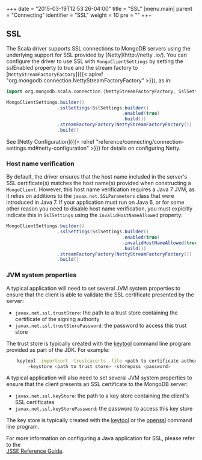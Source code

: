 +++
date = "2015-03-19T12:53:26-04:00"
title = "SSL"
[menu.main]
  parent = "Connecting"
  identifier = "SSL"
  weight = 10
  pre = "<i class='fa'></i>"
+++

## SSL

The Scala driver supports SSL connections to MongoDB servers using the underlying support for SSL provided by
[Netty](http://netty .io/). You can configure the driver to use SSL with `MongoClientSettings` by setting the sslEnabled property to true 
and the stream factory to [`NettyStreamFactoryFactory`]({{< apiref "org.mongodb.connection.NettyStreamFactoryFactory" >}}), as in:

```scala
import org.mongodb.scala.connection.{NettyStreamFactoryFactory, SslSettings}

MongoClientSettings.builder()
                   .sslSettings(SslSettings.builder()
                                           .enabled(true)
                                           .build())   
                   .streamFactoryFactory(NettyStreamFactoryFactory())
                   .build()
```

See [Netty Configuration]({{< relref "reference/connecting/connection-settings.md#netty-configuration" >}}) for details on 
configuring Netty.

### Host name verification

By default, the driver ensures that the host name included in the server's SSL certificate(s) matches the host name(s) provided when 
constructing a `MongoClient`.  However, this host name verification requires a Java 7 JVM, as it relies on additions to the 
`javax.net.SSLParameters` class that were introduced in Java 7.  If your application must run on Java 6, or for some other reason you need
 to disable host name verification, you must expicitly indicate this in `SslSettings` using the `invalidHostNameAllowed` property:
   
```scala
MongoClientSettings.builder()
                   .sslSettings(SslSettings.builder()
                                           .enabled(true)                 
                                           .invalidHostNameAllowed(true)  
                                           .build())                      
                   .streamFactoryFactory(NettyStreamFactoryFactory())
                   .build()
``` 

### JVM system properties

A typical application will need to set several JVM system properties to ensure that the client is able to validate the SSL certificate 
presented by the server:

- `javax.net.ssl.trustStore`: the path to a trust store containing the certificate of the signing authority
- `javax.net.ssl.trustStorePassword`: the password to access this trust store 

The trust store is typically created with the [keytool](http://docs.oracle.com/javase/8/docs/technotes/tools/unix/keytool.html) 
command line program provided as part of the JDK.  For example:

```bash
    keytool -importcert -trustcacerts -file <path to certificate authority file> 
        -keystore <path to trust store> -storepass <password>
```

A typical application will also need to set several JVM system properties to ensure that the client presents an SSL certificate to the 
MongoDB server:

- `javax.net.ssl.keyStore`: the path to a key store containing the client's SSL certificates
- `javax.net.ssl.keyStorePassword`: the password to access this key store
 
The key store is typically created with the [keytool](http://docs.oracle.com/javase/8/docs/technotes/tools/unix/keytool.html) or the
[openssl](https://www.openssl.org/docs/apps/openssl.html) command line program.

For more information on configuring a Java application for SSL, please refer to the  
[JSSE Reference Guide](http://docs.oracle.com/javase/8/docs/technotes/guides/security/jsse/JSSERefGuide.html).






   
